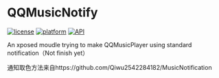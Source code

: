 # QQMusicNotify

[![license](https://img.shields.io/badge/license-MIT-blue.svg)](https://github.com/hefuyicoder/ListenerMusicPlayer#license)
[![platform](https://img.shields.io/badge/platform-Android-yellow.svg)](https://www.android.com)
[![API](https://img.shields.io/badge/API-21%2B-brightgreen.svg?style=flat)](https://android-arsenal.com/api?level=21)

An xposed moudle trying to make QQMusicPlayer using standard notification（Not finish yet）

通知取色方法来自https://github.com/Qiwu2542284182/MusicNotification